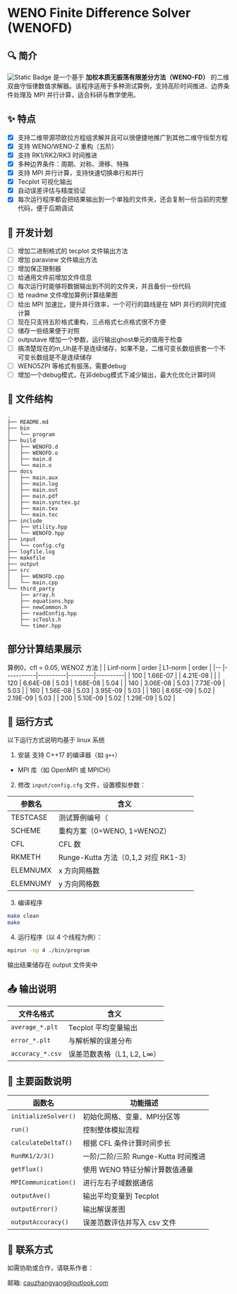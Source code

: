 # WENO Finite Difference Solver (WENOFD)

## 🔍 简介
![Static Badge](https://img.shields.io/badge/WENOFD-blue) 是一个基于 **加权本质无振荡有限差分方法（WENO-FD）** 的二维双曲守恒律数值求解器。该程序适用于多种测试算例，支持高阶时间推进、边界条件处理及 MPI 并行计算，适合科研与教学使用。

## ✨ 特点
- [x] 支持二维带源项欧拉方程组求解并且可以很便捷地推广到其他二维守恒型方程
- [x] 支持 WENO/WENO-Z 重构（五阶）
- [x] 支持 RK1/RK2/RK3 时间推进
- [x] 多种边界条件：周期、对称、滑移、特殊
- [x] 支持 MPI 并行计算，支持快速切换串行和并行
- [x] Tecplot 可视化输出
- [x] 自动误差评估与精度验证
- [x] 每次运行程序都会把结果输出到一个单独的文件夹，还会复制一份当前的完整代码，便于后期调试

## 🚧 开发计划
- [ ] 增加二进制格式的 tecplot 文件输出方法
- [ ] 增加 paraview 文件输出方法
- [ ] 增加保正限制器
- [ ] 给通用文件前增加文件信息
- [ ] 每次运行时能够将数据输出到不同的文件夹，并且备份一份代码
- [ ] 给 readme 文件增加算例计算结果图
- [ ] 给出 MPI 加速比，提升并行效率，一个可行的路线是在 MPI 并行的同时完成计算
- [ ] 现在只支持五阶格式重构，三点格式七点格式很不方便
- [ ] 储存一些结果便于对照
- [ ] outputave 增加一个参数，运行输出ghost单元的值用于检查
- [ ] 搞清楚现在的m_Uh是不是连续储存，如果不是，二维可变长数组嵌套一个不可变长数组是不是连续储存
- [ ] WENO5ZPI 等格式有振荡，需要debug
- [ ] 增加一个debug模式，在非debug模式下减少输出，最大化优化计算时间

## 📁 文件结构
```
.
├── README.md
├── bin
│   └── program
├── build
│   ├── WENOFD.d
│   ├── WENOFD.o
│   ├── main.d
│   └── main.o
├── docs
│   ├── main.aux
│   ├── main.log
│   ├── main.out
│   ├── main.pdf
│   ├── main.synctex.gz
│   ├── main.tex
│   └── main.toc
├── include
│   ├── Utility.hpp
│   └── WENOFD.hpp
├── input
│   └── config.cfg
├── logfile.log
├── makefile
├── output
├── src
│   ├── WENOFD.cpp
│   └── main.cpp
└── third_party
    ├── array.h
    ├── equations.hpp
    ├── newCommon.h
    ├── readConfig.hpp
    ├── scTools.h
    └── timer.hpp
````

## 部分计算结果展示
算例0，cfl = 0.05, WENOZ 方法
| | Linf-norm | order    | L1-norm | order    |
|-- |-----------|----------|---------|----------|
| 100       | 1.66E-07 |         | 4.21E-08 |      |
| 120       | 6.64E-08 | 5.03    | 1.68E-08 | 5.04 |
| 140       | 3.06E-08 | 5.03    | 7.73E-09 | 5.03 |
| 160       | 1.56E-08 | 5.03    | 3.95E-09 | 5.03 |
| 180       | 8.65E-09 | 5.02    | 2.19E-09 | 5.03 |
| 200       | 5.10E-09 | 5.02    | 1.29E-09 | 5.02 |



## 🚀 运行方式
以下运行方式说明均基于 linux 系统

1. 安装 支持 C++17 的编译器（如 `g++`）
- MPI 库（如 OpenMPI 或 MPICH）

2. 修改 `input/config.cfg` 文件，设置模拟参数：

| 参数名      | 含义                             |
| -------- | ------------------------------ |
| TESTCASE | 测试算例编号（                       |
| SCHEME   | 重构方案（0=WENO, 1=WENOZ）          |
| CFL      | CFL 数                          |
| RKMETH   | Runge-Kutta 方法（0,1,2 对应 RK1-3） |
| ELEMNUMX | x 方向网格数                        |
| ELEMNUMY | y 方向网格数                        |

3. 编译程序
```bash
make clean
make
```
 
4. 运行程序（以 4 个线程为例）：

```bash
mpirun -np 4 ./bin/program
```

输出结果储存在 output 文件夹中


## 📤 输出说明

| 文件名格式            | 含义                 |
| ---------------- | ------------------ |
| `average_*.plt`  | Tecplot 平均变量输出     |
| `error_*.plt`    | 与解析解的误差分布          |
| `accuracy_*.csv` | 误差范数表格（L1, L2, L∞） |


## 🔧 主要函数说明

| 函数名                  | 功能描述                      |
| -------------------- | ------------------------- |
| `initializeSolver()` | 初始化网格、变量、MPI分区等           |
| `run()`              | 控制整体模拟流程                  |
| `calculateDeltaT()`  | 根据 CFL 条件计算时间步长           |
| `RunRK1/2/3()`       | 一阶/二阶/三阶 Runge-Kutta 时间推进 |
| `getFlux()`          | 使用 WENO 特征分解计算数值通量        |
| `MPICommunication()` | 进行左右子域数据通信                |
| `outputAve()`        | 输出平均变量到 Tecplot           |
| `outputError()`      | 输出解误差图                    |
| `outputAccuracy()`   | 误差范数评估并写入 csv 文件          |

## 🙋 联系方式

如需协助或合作，请联系作者：

邮箱: cauzhangyang@outlook.com






